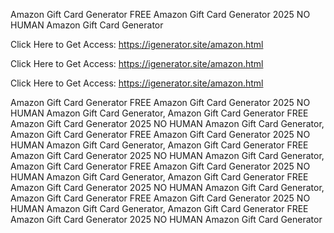 Amazon Gift Card Generator FREE Amazon Gift Card Generator 2025 NO HUMAN Amazon Gift Card Generator

Click Here to Get Access: https://igenerator.site/amazon.html

Click Here to Get Access: https://igenerator.site/amazon.html

Click Here to Get Access: https://igenerator.site/amazon.html

Amazon Gift Card Generator FREE Amazon Gift Card Generator 2025 NO HUMAN Amazon Gift Card Generator, Amazon Gift Card Generator FREE Amazon Gift Card Generator 2025 NO HUMAN Amazon Gift Card Generator, Amazon Gift Card Generator FREE Amazon Gift Card Generator 2025 NO HUMAN Amazon Gift Card Generator, Amazon Gift Card Generator FREE Amazon Gift Card Generator 2025 NO HUMAN Amazon Gift Card Generator, Amazon Gift Card Generator FREE Amazon Gift Card Generator 2025 NO HUMAN Amazon Gift Card Generator, Amazon Gift Card Generator FREE Amazon Gift Card Generator 2025 NO HUMAN Amazon Gift Card Generator, Amazon Gift Card Generator FREE Amazon Gift Card Generator 2025 NO HUMAN Amazon Gift Card Generator, Amazon Gift Card Generator FREE Amazon Gift Card Generator 2025 NO HUMAN Amazon Gift Card Generator
